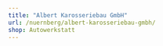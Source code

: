 ```yaml
---
title: "Albert Karosseriebau GmbH"
url: /nuernberg/albert-karosseriebau-gmbh/
shop: Autowerkstatt
---
```

